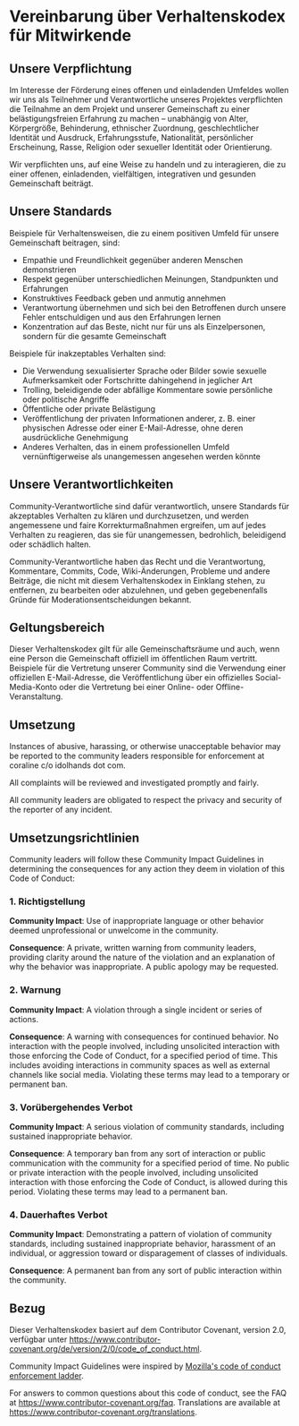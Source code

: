 
# Vereinbarung über Verhaltenskodex für Mitwirkende

## Unsere Verpflichtung

Im Interesse der Förderung eines offenen und einladenden Umfeldes wollen wir
uns als Teilnehmer und Verantwortliche unseres Projektes verpflichten die
Teilnahme an dem Projekt und unserer Gemeinschaft zu einer belästigungsfreien
Erfahrung zu machen – unabhängig von Alter, Körpergröße, Behinderung, ethnischer
Zuordnung, geschlechtlicher Identität und Ausdruck, Erfahrungsstufe, Nationalität,
persönlicher Erscheinung, Rasse, Religion oder sexueller Identität oder Orientierung.

Wir verpflichten uns, auf eine Weise zu handeln und zu interagieren, die zu einer
offenen, einladenden, vielfältigen, integrativen und gesunden Gemeinschaft beiträgt.

## Unsere Standards

Beispiele für Verhaltensweisen, die zu einem positiven Umfeld für unsere
Gemeinschaft beitragen, sind:

* Empathie und Freundlichkeit gegenüber anderen Menschen demonstrieren
* Respekt gegenüber unterschiedlichen Meinungen, Standpunkten und Erfahrungen
* Konstruktives Feedback geben und anmutig annehmen
* Verantwortung übernehmen und sich bei den Betroffenen durch unsere Fehler
  entschuldigen und aus den Erfahrungen lernen
* Konzentration auf das Beste, nicht nur für uns als Einzelpersonen, sondern
  für die gesamte Gemeinschaft

Beispiele für inakzeptables Verhalten sind:

* Die Verwendung sexualisierter Sprache oder Bilder sowie sexuelle Aufmerksamkeit
  oder Fortschritte dahingehend in jeglicher Art
* Trolling, beleidigende oder abfällige Kommentare sowie persönliche oder 
  politische Angriffe
* Öffentliche oder private Belästigung
* Veröffentlichung der privaten Informationen anderer, z. B. einer physischen
  Adresse oder einer E-Mail-Adresse, ohne deren ausdrückliche Genehmigung
* Anderes Verhalten, das in einem professionellen Umfeld vernünftigerweise als
  unangemessen angesehen werden könnte

## Unsere Verantwortlichkeiten

Community-Verantwortliche sind dafür verantwortlich, unsere Standards für akzeptables
Verhalten zu klären und durchzusetzen, und werden angemessene und faire
Korrekturmaßnahmen ergreifen, um auf jedes Verhalten zu reagieren, das sie für
unangemessen, bedrohlich, beleidigend oder schädlich halten.

Community-Verantwortliche haben das Recht und die Verantwortung, Kommentare,
Commits, Code, Wiki-Änderungen, Probleme und andere Beiträge, die nicht mit
diesem Verhaltenskodex in Einklang stehen, zu entfernen, zu bearbeiten oder
abzulehnen, und geben gegebenenfalls Gründe für Moderationsentscheidungen bekannt.

## Geltungsbereich

Dieser Verhaltenskodex gilt für alle Gemeinschaftsräume und auch, wenn eine
Person die Gemeinschaft offiziell im öffentlichen Raum vertritt. Beispiele
für die Vertretung unserer Community sind die Verwendung einer offiziellen
E-Mail-Adresse, die Veröffentlichung über ein offizielles Social-Media-Konto
oder die Vertretung bei einer Online- oder Offline-Veranstaltung.

## Umsetzung

Instances of abusive, harassing, or otherwise unacceptable behavior may be
reported to the community leaders responsible for enforcement at coraline c/o 
idolhands dot com.

All complaints will be reviewed and investigated promptly and fairly.

All community leaders are obligated to respect the privacy and security of the
reporter of any incident.

## Umsetzungsrichtlinien

Community leaders will follow these Community Impact Guidelines in determining
the consequences for any action they deem in violation of this Code of Conduct:

### 1. Richtigstellung

**Community Impact**: Use of inappropriate language or other behavior deemed
unprofessional or unwelcome in the community.

**Consequence**: A private, written warning from community leaders, providing
clarity around the nature of the violation and an explanation of why the
behavior was inappropriate. A public apology may be requested.

### 2. Warnung

**Community Impact**: A violation through a single incident or series
of actions.

**Consequence**: A warning with consequences for continued behavior. No
interaction with the people involved, including unsolicited interaction with
those enforcing the Code of Conduct, for a specified period of time. This
includes avoiding interactions in community spaces as well as external channels
like social media. Violating these terms may lead to a temporary or
permanent ban.

### 3. Vorübergehendes Verbot

**Community Impact**: A serious violation of community standards, including
sustained inappropriate behavior.

**Consequence**: A temporary ban from any sort of interaction or public
communication with the community for a specified period of time. No public or
private interaction with the people involved, including unsolicited interaction
with those enforcing the Code of Conduct, is allowed during this period.
Violating these terms may lead to a permanent ban.

### 4. Dauerhaftes Verbot

**Community Impact**: Demonstrating a pattern of violation of community
standards, including sustained inappropriate behavior,  harassment of an
individual, or aggression toward or disparagement of classes of individuals.

**Consequence**: A permanent ban from any sort of public interaction within
the community.

## Bezug

Dieser Verhaltenskodex basiert auf dem Contributor Covenant,
version 2.0, verfügbar unter
https://www.contributor-covenant.org/de/version/2/0/code_of_conduct.html.

Community Impact Guidelines were inspired by [Mozilla's code of conduct
enforcement ladder](https://github.com/mozilla/diversity).

[homepage]: https://www.contributor-covenant.org

For answers to common questions about this code of conduct, see the FAQ at
https://www.contributor-covenant.org/faq. Translations are available at
https://www.contributor-covenant.org/translations.
